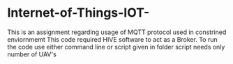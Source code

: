 # Internet-of-Things-IOT-

This is an assignment regarding usage of MQTT protocol used in constrined enviornmemt
This code required HIVE software to act as a Broker.
To run the code use either command line or script given in folder
script needs only number of UAV's
